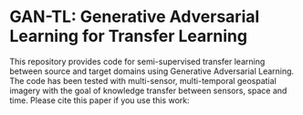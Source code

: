 # GAN-TL: Generative Adversarial Learning for Transfer Learning
This repository provides code for semi-supervised transfer learning between source and target domains using Generative Adversarial Learning. The code has been tested with multi-sensor, multi-temporal geospatial imagery with the goal of knowledge transfer between sensors, space and time. Please cite this paper if you use this work:
